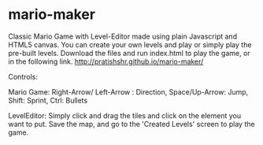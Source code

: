 # mario-maker
Classic Mario Game with Level-Editor made using plain Javascript and HTML5 canvas.
You can create your own levels and play or simply play the pre-built levels.
Download the files and run index.html to play the game, or in the following link.
http://pratishshr.github.io/mario-maker/

Controls:

Mario Game:
Right-Arrow/ Left-Arrow : Direction,
Space/Up-Arrow: Jump,
Shift: Sprint,
Ctrl: Bullets

LevelEditor:
Simply click and drag the tiles and click on the element you want to put.
Save the map, and go to the 'Created Levels' screen to play the game.
